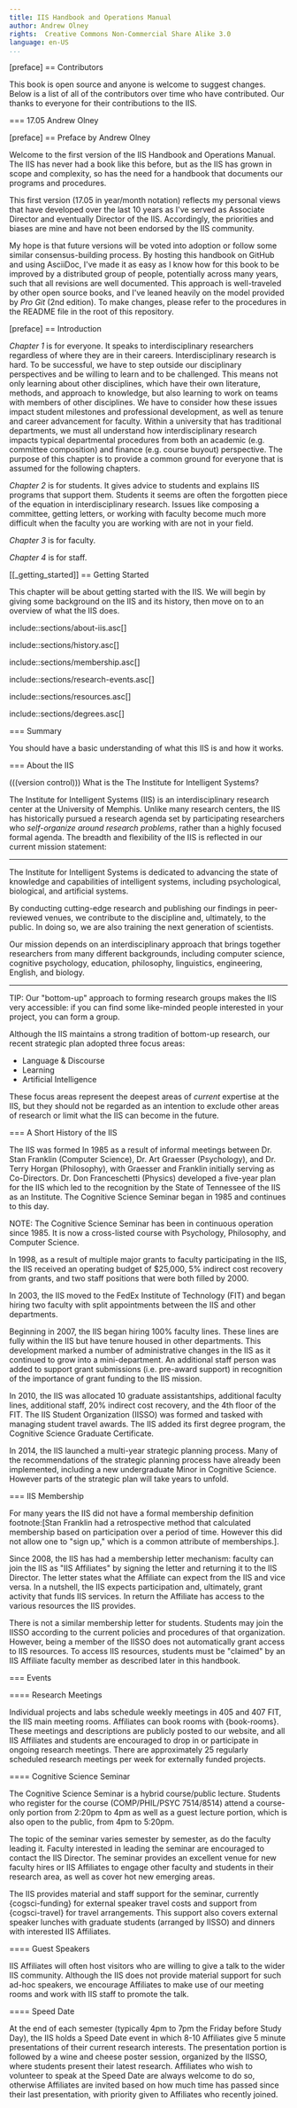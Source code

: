 ```yaml
---
title: IIS Handbook and Operations Manual
author: Andrew Olney
rights:  Creative Commons Non-Commercial Share Alike 3.0
language: en-US
...
```



[preface]
== Contributors

This book is open source and anyone is welcome to suggest changes.
Below is a list of all of the contributors over time who have contributed.
Our thanks to everyone for their contributions to the IIS.

=== 17.05
Andrew Olney

[preface]
== Preface by Andrew Olney

Welcome to the first version of the IIS Handbook and Operations Manual.
The IIS has never had a book like this before, but as the IIS has grown in scope and complexity,
so has the need for a handbook that documents our programs and procedures.

This first version (17.05 in year/month notation) reflects my personal views that
have developed over the last 10 years as I've served as Associate Director and
eventually Director of the IIS.
Accordingly, the priorities and biases are mine and have not been endorsed by
the IIS community.

My hope is that future versions will be voted into adoption or follow some
similar consensus-building process.
By hosting this handbook on GitHub and using AsciiDoc, I've made it as easy as
I know how for this book to be improved by a distributed group of people,
potentially across many years, such that all revisions are well documented.
This approach is well-traveled by other open source books,
and I've leaned heavily on the model provided by *Pro Git* (2nd edition).
To make changes, please refer to the procedures in the README file in the root
of this repository.

[preface]
== Introduction

*Chapter 1* is for everyone.
It speaks to interdisciplinary researchers regardless of where they are in their careers.
Interdisciplinary research is hard.
To be successful, we have to step outside our disciplinary perspectives and be willing to learn and to be challenged.
This means not only learning about other disciplines, which have their own literature, methods, and approach to knowledge,
but also learning to work on teams with members of other disciplines.
We have to consider how these issues impact student milestones and professional development,
as well as tenure and career advancement for faculty.
Within a university that has traditional departments, we must all understand how
interdisciplinary research impacts typical departmental procedures from both an
academic (e.g. committee composition) and finance (e.g. course buyout) perspective.
The purpose of this chapter is to provide a common ground for everyone that is
assumed for the following chapters.

*Chapter 2* is for students.
It gives advice to students and explains IIS programs that support them.
Students it seems are often the forgotten piece of the equation in interdisciplinary research.
Issues like composing a committee, getting letters, or working with faculty become much more
difficult when the faculty you are working with are not in your field.

*Chapter 3* is for faculty.

*Chapter 4* is for staff.




[[_getting_started]]
== Getting Started

This chapter will be about getting started with the IIS.
We will begin by giving some background on the IIS and its history,
then move on to an overview of what the IIS does.

include::sections/about-iis.asc[]

include::sections/history.asc[]

include::sections/membership.asc[]

include::sections/research-events.asc[]

include::sections/resources.asc[]

include::sections/degrees.asc[]

=== Summary

You should have a basic understanding of what this IIS is and how it works.

=== About the IIS

(((version control)))
What is the The Institute for Intelligent Systems?

The Institute for Intelligent Systems (IIS) is an interdisciplinary research center at the University of Memphis.
Unlike many research centers, the IIS has historically pursued a research agenda
set by participating researchers who *self-organize around research problems*,
rather than a highly focused formal agenda.
The breadth and flexibility of the IIS is reflected in our current mission statement:

____
The Institute for Intelligent Systems is dedicated to advancing the state of knowledge and capabilities of intelligent systems, including psychological, biological, and artificial systems.

By conducting cutting-edge research and publishing our findings in peer-reviewed venues, we contribute to the discipline and, ultimately, to the public. In doing so, we are also training the next generation of scientists.

Our mission depends on an interdisciplinary approach that brings together researchers from many different backgrounds, including computer science, cognitive psychology, education, philosophy, linguistics, engineering, English, and biology.
____

TIP: Our "bottom-up" approach to forming research groups makes the IIS very accessible: if
you can find some like-minded people interested in your project, you can form a group.

Although the IIS maintains a strong tradition of bottom-up research, our recent
strategic plan adopted three focus areas:

- Language & Discourse
- Learning
- Artificial Intelligence

These focus areas represent the deepest areas of _current_ expertise at the IIS,
but they should not be regarded as an intention to exclude other areas of research or
limit what the IIS can become in the future.

=== A Short History of the IIS

The IIS was formed In 1985 as a result of informal meetings between
Dr. Stan Franklin (Computer Science), Dr. Art Graesser (Psychology),
and Dr. Terry Horgan (Philosophy), with Graesser and Franklin initially serving
as Co-Directors.
Dr. Don Franceschetti (Physics) developed a five-year plan
for the IIS which led to the recognition by the State of Tennessee of the IIS
as an Institute.
The Cognitive Science Seminar began in 1985 and continues to this day.

NOTE: The Cognitive Science Seminar has been in continuous operation since 1985.
It is now a cross-listed course with Psychology, Philosophy, and Computer Science.

In 1998, as a result of multiple major grants to faculty participating in the IIS,
the IIS received an operating budget of $25,000, 5% indirect cost recovery from grants,
and two staff positions that were both filled by 2000.

In 2003, the IIS moved to the FedEx Institute of Technology (FIT) and began hiring two
faculty with split appointments between the IIS and other departments.

Beginning in 2007, the IIS began hiring 100% faculty lines.
These lines are fully within the IIS but have tenure housed in other departments.
This development marked a number of administrative changes in the IIS as it
continued to grow into a mini-department.
An additional staff person was added to support grant submissions (i.e. pre-award support)
in recognition of the importance of grant funding to the IIS mission.

In 2010, the IIS was allocated 10 graduate assistantships, additional faculty lines,
additional staff, 20% indirect cost recovery, and the 4th floor of the FIT.
The IIS Student Organization (IISSO) was formed and tasked with managing student
travel awards.
The IIS added its first degree program, the Cognitive Science Graduate Certificate.

In 2014, the IIS launched a multi-year strategic planning process.
Many of the recommendations of the strategic planning process have already been
implemented, including a new undergraduate Minor in Cognitive Science.
However parts of the strategic plan will take years to unfold.

=== IIS Membership

For many years the IIS did not have a formal membership definition
footnote:[Stan Franklin had a retrospective method that calculated membership
based on participation over a period of time.
However this did not allow one to "sign up," which is a common attribute of memberships.].

Since 2008, the IIS has had a membership letter mechanism: faculty can join the
IIS as "IIS Affiliates" by signing the letter and returning it to the IIS Director.
The letter states what the Affiliate can expect from the IIS and vice versa.
In a nutshell, the IIS expects participation and, ultimately, grant activity that
funds IIS services.
In return the Affiliate has access to the various resources the IIS provides.

There is not a similar membership letter for students.
Students may join the IISSO according to the current policies and procedures of
that organization.
However, being a member of the IISSO does not automatically grant access to IIS
resources.
To access IIS resources, students must be "claimed" by an IIS Affiliate faculty
member as described later in this handbook.

=== Events

==== Research Meetings

Individual projects and labs schedule weekly meetings in 405 and 407 FIT,
 the IIS main meeting rooms.
Affiliates can book rooms with {book-rooms}.
 These meetings and descriptions are publicly posted to our website,
 and all IIS Affiliates and students are encouraged to drop in or participate
  in ongoing research meetings.
There are approximately 25 regularly scheduled research meetings per week for
externally funded projects.

==== Cognitive Science Seminar

The Cognitive Science Seminar is a hybrid course/public lecture.
Students who register for the course (COMP/PHIL/PSYC 7514/8514) attend a course-only
portion from 2:20pm to 4pm as well as a guest lecture portion, which is also
open to the public, from 4pm to 5:20pm.

The topic of the seminar varies semester by semester, as do the faculty leading it.
Faculty interested in leading the seminar are encouraged to contact the IIS Director.
The seminar provides an excellent venue for new faculty hires or IIS Affiliates to
engage other faculty and students in their research area, as well as cover hot
new emerging areas.

The IIS provides material and staff support for the seminar, currently {cogsci-funding}
for external speaker travel costs and support from {cogsci-travel} for travel arrangements.
This support also covers external speaker lunches with graduate students (arranged by IISSO)
and dinners with interested IIS Affiliates.

==== Guest Speakers

IIS Affiliates will often host visitors who are willing to give a talk to the
wider IIS community.
Although the IIS does not provide material support for such ad-hoc speakers, we
encourage Affiliates to make use of our meeting rooms and work with IIS staff to
promote the talk.

==== Speed Date

At the end of each semester (typically 4pm to 7pm the Friday before Study Day),
the IIS holds a Speed Date event in which 8-10 Affiliates give 5 minute
presentations of their current research interests.
The presentation portion is followed by a wine and cheese poster session,
organized by the IISSO, where students present their latest research.
Affiliates who wish to volunteer to speak at the Speed Date are always welcome to do so,
otherwise Affiliates are invited based on how much time has passed since their
last presentation, with priority given to Affiliates who recently joined.
